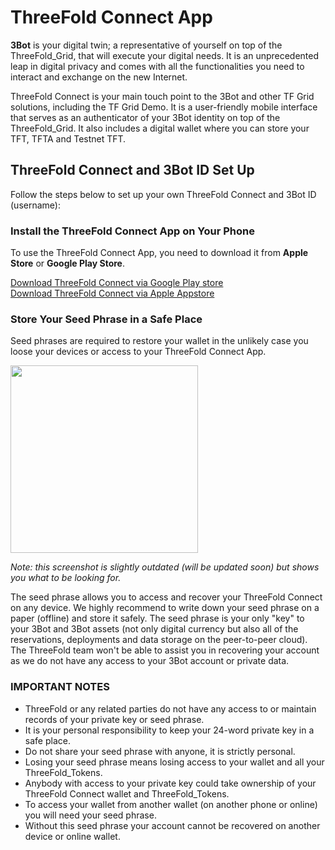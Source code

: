 <!--- replace by threefold:threefold_connect --->

# ThreeFold Connect App

<!--- original content: https://github.com/Threefoldfoundation/info_Threefold/tree/development/src/docs/token/apps_wallets --->

**3Bot** is your digital twin; a representative of yourself on top of the ThreeFold_Grid, that will execute your digital needs. It is an unprecedented leap in digital privacy and comes with all the functionalities you need to interact and exchange on the new Internet.

ThreeFold Connect is your main touch point to the 3Bot and other TF Grid solutions, including the TF Grid Demo. It is a user-friendly mobile interface that serves as an authenticator of your 3Bot identity on top of the ThreeFold_Grid. It also includes a digital wallet where you can store your TFT, TFTA and Testnet TFT.

## ThreeFold Connect and 3Bot ID Set Up

Follow the steps below to set up your own ThreeFold Connect and 3Bot ID (username):

### Install the ThreeFold Connect App on Your Phone

To use the ThreeFold Connect App, you need to download it from **Apple Store** or **Google Play Store**.

[Download ThreeFold Connect via Google Play store](https://play.google.com/store/apps/details?id=org.jimber.threebotlogin&hl=en) <BR>
[Download ThreeFold Connect via Apple Appstore](https://apps.apple.com/us/app/3bot-connect/id1459845885)

### Store Your Seed Phrase in a Safe Place

Seed phrases are required to restore your wallet in the unlikely case you loose your devices or access to your ThreeFold Connect App.

<img src="img/3bot_seed_phrase.jpg" width="300" alt="">

_Note: this screenshot is slightly outdated (will be updated soon) but shows you what to be looking for._

The seed phrase allows you to access and recover your ThreeFold Connect on any device. We highly recommend to write down your seed phrase on a paper (offline) and store it safely. The seed phrase is your only "key" to your 3Bot and 3Bot assets (not only digital currency but also all of the reservations, deployments and data storage on the peer-to-peer cloud). The ThreeFold team won't be able to assist you in recovering your account as we do not have any access to your 3Bot account or private data.

### IMPORTANT NOTES

- ThreeFold or any related parties do not have any access to or maintain records of your private key or seed phrase.
- It is your personal responsibility to keep your 24-word private key in a safe place.
- Do not share your seed phrase with anyone, it is strictly personal.
- Losing your seed phrase means losing access to your wallet and all your ThreeFold_Tokens.
- Anybody with access to your private key could take ownership of your ThreeFold Connect wallet and ThreeFold_Tokens.
- To access your wallet from another wallet (on another phone or online) you will need your seed phrase.
- Without this seed phrase your account cannot be recovered on another device or online wallet.
